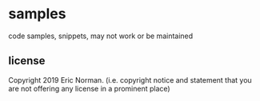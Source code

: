 # samples
code samples, snippets, may not work or be maintained

## license
Copyright 2019 Eric Norman.
(i.e. copyright notice and statement that you are not offering any license in a prominent place)

